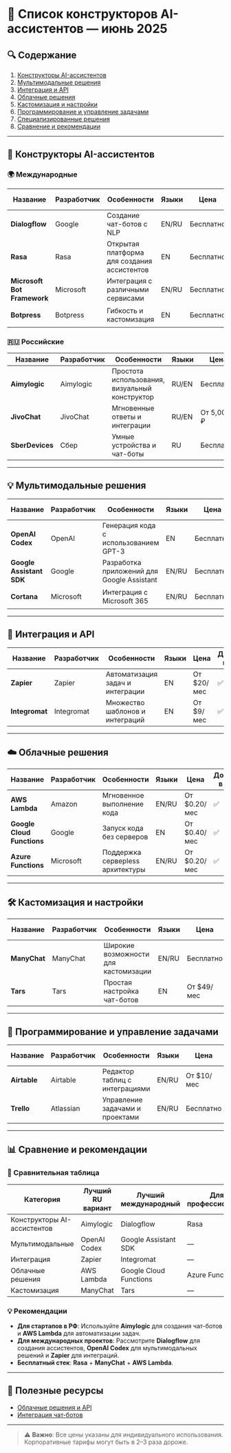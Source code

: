 # 🚀 Список конструкторов AI-ассистентов — июнь 2025

## 🔍 Содержание
1. [Конструкторы AI-ассистентов](#-конструкторы-ai-ассистентов)
2. [Мультимодальные решения](#-мультимодальные-решения)
3. [Интеграция и API](#-интеграция-и-api)
4. [Облачные решения](#-облачные-решения)
5. [Кастомизация и настройки](#-кастомизация-и-настройки)
6. [Программирование и управление задачами](#-программирование-и-управление-задачами)
7. [Специализированные решения](#-специализированные-решения)
8. [Сравнение и рекомендации](#-сравнение-и-рекомендации)

---

## 🔧 Конструкторы AI-ассистентов

### 🌍 Международные

| Название             | Разработчик      | Особенности                 | Языки | Цена       | Доступ в РФ | Оплата из РФ | Ссылка                                      |
|----------------------|------------------|-----------------------------|-------|------------|-------------|--------------|---------------------------------------------|
| **Dialogflow**       | Google           | Создание чат-ботов с NLP    | EN/RU | Бесплатно  | ✅          | 💳 (UnionPay) | [Сайт](https://cloud.google.com/dialogflow) |
| **Rasa**             | Rasa             | Открытая платформа для создания ассистентов | EN | Бесплатно  | ✅          | ✅           | [Сайт](https://rasa.com)                    |
| **Microsoft Bot Framework** | Microsoft    | Интеграция с различными сервисами | EN/RU | Бесплатно  | ✅          | 💳 (UnionPay) | [Сайт](https://dev.botframework.com)       |
| **Botpress**         | Botpress         | Гибкость и кастомизация     | EN    | Бесплатно  | ✅          | 💳 (UnionPay) | [Сайт](https://botpress.com)               |

### 🇷🇺 Российские

| Название             | Разработчик      | Особенности                 | Языки | Цена       | Ссылка                                      |
|----------------------|------------------|-----------------------------|-------|------------|---------------------------------------------|
| **Aimylogic**        | Aimylogic        | Простота использования, визуальный конструктор | RU/EN | Бесплатно  | [Сайт](https://aimylogic.com)               |
| **JivoChat**         | JivoChat         | Мгновенные ответы и интеграции | RU/EN | От 5,000 ₽ | [Сайт](https://jivochat.com)               |
| **SberDevices**      | Сбер             | Умные устройства и чат-боты  | RU    | Бесплатно  | [Сайт](https://sberdevices.ru)              |

---

## 💡 Мультимодальные решения

| Название             | Разработчик      | Особенности                 | Языки | Цена       | Доступ в РФ | Оплата из РФ | Ссылка                                      |
|----------------------|------------------|-----------------------------|-------|------------|-------------|--------------|---------------------------------------------|
| **OpenAI Codex**     | OpenAI           | Генерация кода с использованием GPT-3 | EN    | Бесплатно  | 🔄 VPN      | 💳 (UnionPay) | [Сайт](https://openai.com)                  |
| **Google Assistant SDK** | Google         | Разработка приложений для Google Assistant | EN/RU | Бесплатно  | ✅          | 💳 (UnionPay) | [Сайт](https://developers.google.com/assistant) |
| **Cortana**          | Microsoft        | Интеграция с Microsoft 365  | EN/RU | Бесплатно  | ✅          | 💳 (UnionPay) | [Сайт](https://www.microsoft.com/en-us/cortana) |

---

## 🔗 Интеграция и API

| Название             | Разработчик      | Особенности                 | Языки | Цена       | Доступ в РФ | Оплата из РФ | Ссылка                                      |
|----------------------|------------------|-----------------------------|-------|------------|-------------|--------------|---------------------------------------------|
| **Zapier**           | Zapier           | Автоматизация задач и интеграции | EN    | От $20/мес | ✅          | 💳 (UnionPay) | [Сайт](https://zapier.com)                  |
| **Integromat**       | Integromat       | Множество шаблонов и интеграций | EN    | От $9/мес  | ✅          | 💳 (UnionPay) | [Сайт](https://www.make.com)                |

---

## ☁️ Облачные решения

| Название             | Разработчик      | Особенности                 | Языки | Цена       | Доступ в РФ | Оплата из РФ | Ссылка                                      |
|----------------------|------------------|-----------------------------|-------|------------|-------------|--------------|---------------------------------------------|
| **AWS Lambda**       | Amazon           | Мгновенное выполнение кода  | EN/RU | От $0.20/мес | ✅          | 💳 (UnionPay) | [Сайт](https://aws.amazon.com/lambda)       |
| **Google Cloud Functions** | Google       | Запуск кода без серверов    | EN    | От $0.40/мес | ✅          | 💳 (UnionPay) | [Сайт](https://cloud.google.com/functions) |
| **Azure Functions**  | Microsoft        | Поддержка серверless архитектуры | EN/RU | От $0.20/мес | ✅          | 💳 (UnionPay) | [Сайт](https://azure.microsoft.com/en-us/services/functions) |

---

## 🛠️ Кастомизация и настройки

| Название             | Разработчик      | Особенности                 | Языки | Цена       | Доступ в РФ | Оплата из РФ | Ссылка                                      |
|----------------------|------------------|-----------------------------|-------|------------|-------------|--------------|---------------------------------------------|
| **ManyChat**         | ManyChat         | Широкие возможности для кастомизации | EN/RU | Бесплатно  | ✅          | 💳 (UnionPay) | [Сайт](https://manychat.com)                |
| **Tars**             | Tars             | Простая настройка чат-ботов | EN    | От $49/мес | ✅          | 💳 (UnionPay) | [Сайт](https://hellotars.com)               |

---

## 🔄 Программирование и управление задачами

| Название             | Разработчик      | Особенности                 | Языки | Цена       | Доступ в РФ | Оплата из РФ | Ссылка                                      |
|----------------------|------------------|-----------------------------|-------|------------|-------------|--------------|---------------------------------------------|
| **Airtable**         | Airtable         | Редактор таблиц с интеграциями | EN/RU | От $10/мес | ✅          | 💳 (UnionPay) | [Сайт](https://airtable.com)                |
| **Trello**           | Atlassian        | Управление задачами и проектами | EN/RU | Бесплатно  | ✅          | 💳 (UnionPay) | [Сайт](https://trello.com)                  |

---

## 📊 Сравнение и рекомендации

### 📌 Сравнительная таблица

| Категория           | Лучший RU вариант | Лучший международный | Для профессионалов |
|---------------------|-------------------|----------------------|--------------------|
| Конструкторы AI-ассистентов | Aimylogic        | Dialogflow           | Rasa               |
| Мультимодальные     | OpenAI Codex      | Google Assistant SDK | —                  |
| Интеграция          | Zapier            | Integromat           | —                  |
| Облачные решения    | AWS Lambda        | Google Cloud Functions| Azure Functions    |
| Кастомизация        | ManyChat          | Tars                 | —                  |

### 💡 Рекомендации

- **Для стартапов в РФ**: Используйте **Aimylogic** для создания чат-ботов и **AWS Lambda** для автоматизации задач.
- **Для международных проектов**: Рассмотрите **Dialogflow** для создания ассистентов, **OpenAI Codex** для мультимодальных решений и **Zapier** для интеграций.
- **Бесплатный стек**: **Rasa** + **ManyChat** + **AWS Lambda**.

---

## 🔗 Полезные ресурсы

- [Облачные решения и API](https://cloud.google.com)
- [Интеграция чат-ботов](https://zapier.com)

---

> ⚠️ **Важно**: Все цены указаны для индивидуального использования. Корпоративные тарифы могут быть в 2–3 раза дороже.

